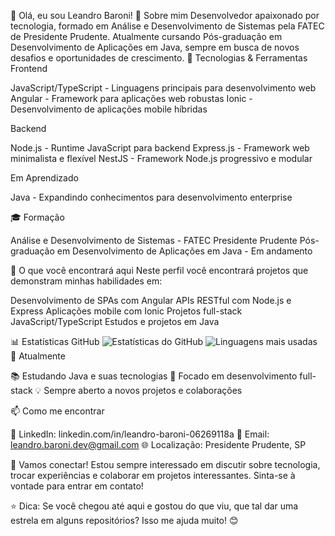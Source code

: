👋 Olá, eu sou Leandro Baroni!
🎯 Sobre mim
Desenvolvedor apaixonado por tecnologia, formado em Análise e Desenvolvimento de Sistemas pela FATEC de Presidente Prudente. Atualmente cursando Pós-graduação em Desenvolvimento de Aplicações em Java, sempre em busca de novos desafios e oportunidades de crescimento.
🚀 Tecnologias & Ferramentas
Frontend

JavaScript/TypeScript - Linguagens principais para desenvolvimento web
Angular - Framework para aplicações web robustas
Ionic - Desenvolvimento de aplicações mobile híbridas

Backend

Node.js - Runtime JavaScript para backend
Express.js - Framework web minimalista e flexível
NestJS - Framework Node.js progressivo e modular

Em Aprendizado

Java - Expandindo conhecimentos para desenvolvimento enterprise

🎓 Formação

Análise e Desenvolvimento de Sistemas - FATEC Presidente Prudente
Pós-graduação em Desenvolvimento de Aplicações em Java - Em andamento

💼 O que você encontrará aqui
Neste perfil você encontrará projetos que demonstram minhas habilidades em:

Desenvolvimento de SPAs com Angular
APIs RESTful com Node.js e Express
Aplicações mobile com Ionic
Projetos full-stack JavaScript/TypeScript
Estudos e projetos em Java

📊 Estatísticas GitHub
![Estatísticas do GitHub](https://github-readme-stats.vercel.app/api?username=leandrobaroni&show_icons=true&theme=radical&locale=pt-br)
![Linguagens mais usadas](https://github-readme-stats.vercel.app/api/top-langs/?username=LeandroBaroni&layout=compact&theme=radical&locale=pt-br)
🌱 Atualmente

📚 Estudando Java e suas tecnologias
🎯 Focado em desenvolvimento full-stack
💡 Sempre aberto a novos projetos e colaborações

📫 Como me encontrar

💼 LinkedIn: linkedin.com/in/leandro-baroni-06269118a
📧 Email: leandro.baroni.dev@gmail.com
🌐 Localização: Presidente Prudente, SP

🤝 Vamos conectar!
Estou sempre interessado em discutir sobre tecnologia, trocar experiências e colaborar em projetos interessantes. Sinta-se à vontade para entrar em contato!

⭐ Dica: Se você chegou até aqui e gostou do que viu, que tal dar uma estrela em alguns repositórios? Isso me ajuda muito! 😊
